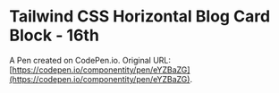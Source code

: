 # Tailwind CSS Horizontal Blog Card Block - 16th

A Pen created on CodePen.io. Original URL: [https://codepen.io/componentity/pen/eYZBaZG](https://codepen.io/componentity/pen/eYZBaZG).


